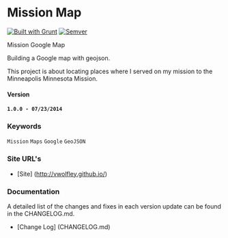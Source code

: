 # Mission Map

[![Built with Grunt](https://cdn.gruntjs.com/builtwith.png)](http://gruntjs.com/)
[![Semver](http://img.shields.io/SemVer/2.0.0.png)](http://semver.org/spec/v2.0.0.html)

Mission Google Map

Building a Google map with geojson.

This project is about locating places where I served on my mission to the Minneapolis Minnesota Mission.

#### Version

#### `1.0.0 - 07/23/2014`

### Keywords

`Mission` `Maps` `Google` `GeoJSON`

### Site URL's
* [Site] (http://vwolfley.github.io/)

### Documentation

A detailed list of the changes and fixes in each version update can be found in the CHANGELOG.md.

* [Change Log] (CHANGELOG.md)